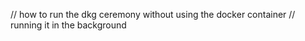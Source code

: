 // how to run the dkg ceremony without using the docker container 
// running it in the background 
